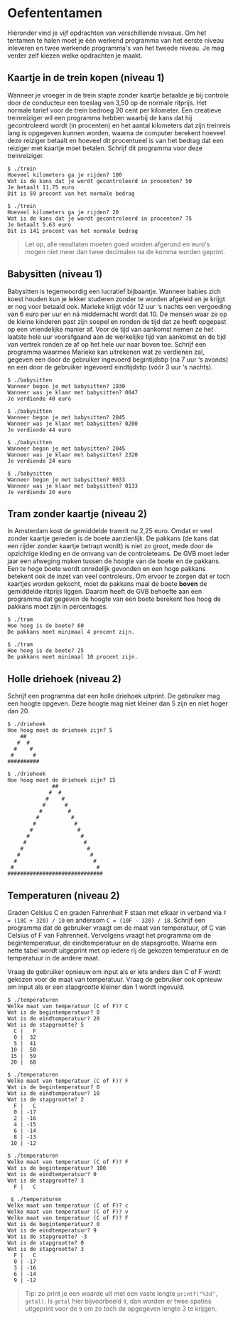 # Oefententamen

Hieronder vind je vijf opdrachten van verschillende niveaus. Om het tentamen te halen moet je één werkend programma van het eerste niveau inleveren en twee werkende programma's van het tweede niveau. Je mag verder zelf kiezen welke opdrachten je maakt.

## Kaartje in de trein kopen (niveau 1)

Wanneer je vroeger in de trein stapte zonder kaartje betaalde je bij controle door de conducteur een toeslag van 3,50 op de normale ritprijs. Het normale tarief voor de trein bedroeg 20 cent per kilometer. Een creatieve treinreiziger wil een programma hebben waarbij de kans dat hij gecontroleerd wordt (in procenten) en het aantal kilometers dat zijn treinreis lang is opgegeven kunnen worden, waarna de computer berekent hoeveel deze reiziger betaalt en hoeveel dit procentueel is van het bedrag dat een reiziger met kaartje moet betalen. Schrijf dit programma voor deze treinreiziger.

    $ ./trein
    Hoeveel kilometers ga je rijden? 100
    Wat is de kans dat je wordt gecontroleerd in procenten? 50
    Je betaalt 11.75 euro
    Dit is 59 procent van het normale bedrag

    $ ./trein
    Hoeveel kilometers ga je rijden? 20
    Wat is de kans dat je wordt gecontroleerd in procenten? 75
    Je betaalt 5.63 euro
    Dit is 141 procent van het normale bedrag

> Let op, alle resultaten moeten goed worden afgerond en euro's mogen niet meer dan twee decimalen na de komma worden geprint.



## Babysitten (niveau 1)

Babysitten is tegenwoordig een lucratief bijbaantje. Wanneer babies zich koest houden kun je lekker studeren zonder te worden afgeleid en je krijgt er nog voor betaald ook. Marieke krijgt vóór 12 uur ‘s nachts een vergoeding van 6 euro per uur en ná middernacht wordt dat 10. De mensen waar ze op de kleine kinderen past zijn soepel en ronden de tijd dat ze heeft opgepast op een vriendelijke manier af. Voor de tijd van aankomst nemen ze het laatste hele uur voorafgaand aan de werkelijke tijd van aankomst en de tijd van vertrek ronden ze af op het hele uur naar boven toe. Schrijf een programma waarmee Marieke kan uitrekenen wat ze verdienen zal, gegeven een door de gebruiker ingevoerd begintijdstip (na 7 uur ‘s avonds) en een door de gebruiker ingevoerd eindtijdstip (vóór 3 uur ‘s nachts).

    $ ./babysitten
    Wanneer begon je met babysitten? 1930
    Wanneer was je klaar met babysitten? 0047
    Je verdiende 40 euro

    $ ./babysitten
    Wanneer begon je met babysitten? 2045
    Wanneer was je klaar met babysitten? 0200
    Je verdiende 44 euro

    $ ./babysitten
    Wanneer begon je met babysitten? 2045
    Wanneer was je klaar met babysitten? 2320
    Je verdiende 24 euro

    $ ./babysitten
    Wanneer begon je met babysitten? 0033
    Wanneer was je klaar met babysitten? 0133
    Je verdiende 20 euro


## Tram zonder kaartje (niveau 2)

In Amsterdam kost de gemiddelde tramrit nu 2,25 euro. Omdat er veel zonder kaartje gereden is de boete aanzienlijk. De pakkans (de kans dat een rijder zonder kaartje betrapt wordt) is niet zo groot, mede door de opzichtige kleding en de omvang van de controleteams. De GVB moet ieder jaar een afweging maken tussen de hoogte van de boete en de pakkans. Een te hoge boete wordt onredelijk gevonden en een hoge pakkans betekent ook de inzet van veel controleurs. Om ervoor te zorgen dat er toch kaartjes worden gekocht, moet de pakkans maal de boete **boven** de gemiddelde ritprijs liggen. Daarom heeft de GVB behoefte aan een programma dat gegeven de hoogte van een boete berekent hoe hoog de pakkans moet zijn in percentages.

    $ ./tram
    Hoe hoog is de boete? 60
    De pakkans moet minimaal 4 procent zijn.

    $ ./tram
    Hoe hoog is de boete? 25
    De pakkans moet minimaal 10 procent zijn.


## Holle driehoek (niveau 2)

Schrijf een programma dat een holle driehoek uitprint. De gebruiker mag een hoogte opgeven. Deze hoogte mag niet kleiner dan 5 zijn en niet hoger dan 20.

    $ ./driehoek
    Hoe hoog moet de driehoek zijn? 5
        ##
       #  #
      #    #
     #      #
    ##########

    $ ./driehoek
    Hoe hoog moet de driehoek zijn? 15
                  ##
                 #  #
                #    #
               #      #
              #        #
             #          #
            #            #
           #              #
          #                #
         #                  #
        #                    #
       #                      #
      #                        #
     #                          #
    ##############################


## Temperaturen (niveau 2)

Graden Celsius C en graden Fahrenheit F staan met elkaar in verband via `F = (18C + 320) / 10` en andersom `C = (10F - 320) / 18`. Schrijf een programma dat de gebruiker vraagt om de maat van temperatuur, of C van Celsius of F van Fahrenheit. Vervolgens vraagt het programma om de begintemperatuur, de eindtemperatuur en de stapsgrootte. Waarna een nette tabel wordt uitgeprint met op iedere rij de gekozen temperatuur en de temperatuur in de andere maat.

Vraag de gebruiker opnieuw om input als er iets anders dan C of F wordt gekozen voor de maat van temperatuur. Vraag de gebruiker ook opnieuw om input als er een stapgrootte kleiner dan 1 wordt ingevuld. 

    $ ./temperaturen
    Welke maat van temperatuur (C of F)? C
    Wat is de begintemperatuur? 0
    Wat is de eindtemperatuur? 20
    Wat is de stapgrootte? 5
      C |   F
      0 |  32
      5 |  41
     10 |  50
     15 |  59
     20 |  68

    $ ./temperaturen
    Welke maat van temperatuur (C of F)? F
    Wat is de begintemperatuur? 0
    Wat is de eindtemperatuur? 10
    Wat is de stapgrootte? 2
      F |   C
      0 | -17
      2 | -16
      4 | -15
      6 | -14
      8 | -13
     10 | -12

    $ ./temperaturen 
    Welke maat van temperatuur (C of F)? F
    Wat is de begintemperatuur? 100
    Wat is de eindtemperatuur? 0
    Wat is de stapgrootte? 3
      F |   C

     $ ./temperaturen 
    Welke maat van temperatuur (C of F)? c
    Welke maat van temperatuur (C of F)? v
    Welke maat van temperatuur (C of F)? F
    Wat is de begintemperatuur? 0
    Wat is de eindtemperatuur? 9
    Wat is de stapgrootte? -3
    Wat is de stapgrootte? 0
    Wat is de stapgrootte? 3
      F |   C
      0 | -17
      3 | -16
      6 | -14
      9 | -12

> Tip: zo print je een waarde uit met een vaste lengte `printf("%3d", getal)`. Is `getal` hier bijvoorbeeld `9`, dan worden er twee spaties uitgeprint voor de `9` om zo toch de opgegeven lengte 3 te krijgen.